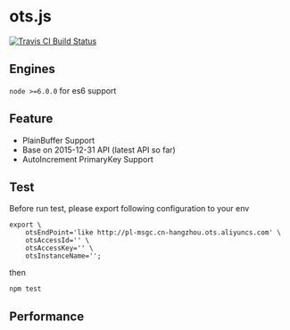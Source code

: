 # ots.js
[![Travis CI Build Status](https://travis-ci.org/im-js/ots.js.svg?branch=master)](https://travis-ci.org/im-js/ots.js/)

## Engines
`node >=6.0.0` for es6 support

## Feature
* PlainBuffer Support
* Base on 2015-12-31 API (latest API so far)
* AutoIncrement PrimaryKey Support

## Test
Before run test, please export following configuration to your env
```shell
export \
    otsEndPoint='like http://pl-msgc.cn-hangzhou.ots.aliyuncs.com' \
    otsAccessId='' \
    otsAccessKey='' \
    otsInstanceName='';
```
then
```shell
npm test
```

## Performance

